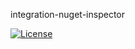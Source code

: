 integration-nuget-inspector


[![License](https://img.shields.io/badge/License-Apache%202.0-blue.svg)](https://opensource.org/licenses/Apache-2.0)
